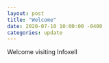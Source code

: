 ```yaml
---
layout: post
title: "Welcome"
date: 2020-07-10 10:00:00 -0400
categories: update
---
```

Welcome visiting Infoxell
